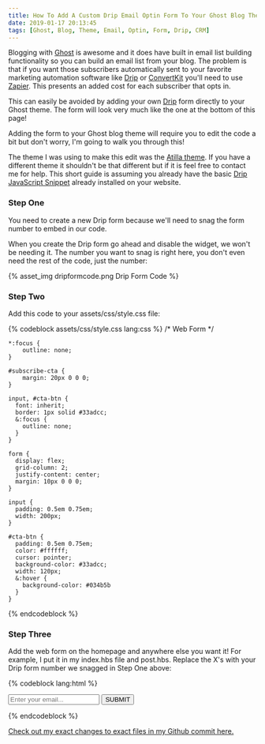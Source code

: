 ```yaml
---
title: How To Add A Custom Drip Email Optin Form To Your Ghost Blog Theme
date: 2019-01-17 20:13:45
tags: [Ghost, Blog, Theme, Email, Optin, Form, Drip, CRM]
---
```


Blogging with [Ghost](https://ghost.org) is awesome and it does have built in email list building functionality so you can build an email list from your blog. The problem is that if you want those subscribers automatically sent to your favorite marketing automation software like [Drip](https://www.drip.com) or [ConvertKit](https://convertkit.com) you'll need to use [Zapier](https://zapier.com). This presents an added cost for each subscriber that opts in.

This can easily be avoided by adding your own [Drip](https://www.drip.com) form directly to your Ghost theme. The form will look very much like the one at the bottom of this page! 

Adding the form to your Ghost blog theme will require you to edit the code a bit but don't worry, I'm going to walk you through this!

The theme I was using to make this edit was the [Atilla theme](https://github.com/zutrinken/attila). If you have a different theme it shouldn't be that different but if it is feel free to contact me for help. This short guide is assuming you already have the basic [Drip JavaScript Snippet](https://help.drip.com/hc/en-us/articles/115003737152-Install-Your-JavaScript-Snippet) already installed on your website.

<h3>Step One</h3>

You need to create a new Drip form because we'll need to snag the form number to embed in our code. 

When you create the Drip form go ahead and disable the widget, we won't be needing it. The number you want to snag is right here, you don't even need the rest of the code, just the number:

{% asset_img dripformcode.png Drip Form Code %}

<h3>Step Two</h3>

Add this code to your assets/css/style.css file:

{% codeblock assets/css/style.css lang:css %}
/* Web Form */
	
	*:focus {
	    outline: none;
	}	
	
	#subscribe-cta {
		margin: 20px 0 0 0;
	}
	
	input, #cta-btn {
	  font: inherit;
	  border: 1px solid #33adcc;
	  &:focus {
	    outline: none;
	  }
	}
	
	form {
	  display: flex; 
	  grid-column: 2;
	  justify-content: center;
	  margin: 10px 0 0 0;
	}
	
	input {
	  padding: 0.5em 0.75em;
	  width: 200px;
	}
	
	#cta-btn {
	  padding: 0.5em 0.75em;
	  color: #ffffff;
	  cursor: pointer;
	  background-color: #33adcc; 
	  width: 120px;
	  &:hover {
	  	background-color: #034b5b
	  }
	}
{% endcodeblock %}


<h3>Step Three</h3>

Add the web form on the homepage and anywhere else you want it! For example, I put it in my index.hbs file and post.hbs. Replace the X's with your Drip form number we snagged in Step One above:

{% codeblock lang:html %}
<div id="subscribe-cta">
<form action="https://www.getdrip.com/forms/XXXXXXXX/submissions" method="post" data-drip-embedded-form="849303961">
<input type="email" id="drip-email" name="fields[email]" value="" placeholder="Enter your email..."/> 
<button id="cta-btn" type="submit" data-drip-attribute="sign-up-button">SUBMIT</button>
</form>
</div>
{% endcodeblock %}

[Check out my exact changes to exact files in my Github commit here.](https://github.com/SteveLongoria/varpop/commit/fce2e8bc11c23ee55d58f9bd8702dfd6612ee633)